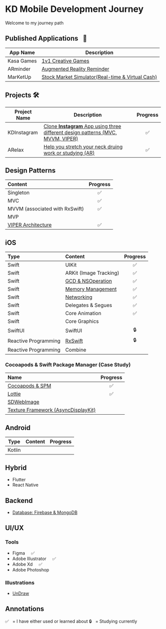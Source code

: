 # KD Mobile Development Journey
Welcome to my journey path

## Published Applications &nbsp; 🎉
 App Name   | Description                                                  
 ---------- | ------------------------------------------------------------ 
 Kasa Games | [1v1 Creative Games](https://apps.apple.com/app/kasa-games/id1527215483)                                           
 ARminder   | <a href="https://apps.apple.com/tt/app/arminder/id1521786711">Augmented Reality Reminder </a> 
 MarKetUp   | <a href="https://github.com/dks333/MarKetUp">Stock Market Simulator(Real-time & Virtual Cash)</a> 

## Projects 🛠
Project Name | Description | Progress
-------- | ---------- | :------------:
KDInstagram | <a href="https://github.com/dks333/KDInstagram">Clone **Instagram** App using three different design patterns (MVC, MVVM, VIPER)</a> | ✅ 
ARelax | <a href="https://github.com/dks333/ARelax">Help you stretch your neck druing work or studying (AR)</a> |  ✅ 

## Design Patterns
Content | Progress
:------ | :-------:
Singleton | ✅ 
MVC | ✅ 
MVVM (associated with RxSwift) | ✅ 
MVP | 
[VIPER Architecture](Design&#32;Patterns/VIPER.md) | ✅ 

## iOS

Type | Content | Progress
:--- | :------ | :-------:
Swift | UIKit | ✅ 
Swift | ARKit (Image Tracking) | ✅ 
Swift | [GCD & NSOperation](Swifty&#32;Notes/GCD&#32;&&#32;NSOperation.md) | ✅ 
Swift | <a href="https://github.com/dks333/Study-Notes/blob/master/Swifty%20Notes/Automatic%20Reference%20Counting%20(ARC).md">Memory Management</a> | ✅ 
Swift | [Networking](Swifty&#32;Notes/Network.md) | ✅ 
Swift | Delegates & Segues | ✅ 
Swift | Core Animation | ✅ 
Swift | Core Graphics | 
SwiftUI | SwiftUI | 🔒 
Reactive Programming | [RxSwift](Swifty&#32;Notes/RxSwift.md) | 🔒 
Reactive Programming | Combine | 

### Cocoapods & Swift Package Manager (Case Study)

| Name                                                         | Progress |
| :----------------------------------------------------------- | :------: |
| [Cocoapods & SPM](Swifty&#32;Notes/Cocoapods&#32;&&#32;Swift&#32;Package&#32;Manager.md) |    ✅     |
| <a href="http://airbnb.io/lottie/#/README">Lottie</a>        |    ✅     |
| <a href="https://github.com/SDWebImage/SDWebImage">SDWebImage</a> |          |
| <a href="https://github.com/texturegroup/texture/">Texture Framework (AsyncDisplayKit)</a> |          |



## Android

|  Type  | Content | Progress |
| :----: | :-----: | :------: |
| Kotlin |         |          |

## Hybrid 
- Flutter
- React Native

##  Backend

- [Database: Firebase & MongoDB](/Backend/Database.md)

## UI/UX

### Tools

- Figma  &nbsp; &nbsp;  ✅
- Adobe Illustrator  &nbsp; &nbsp;  ✅
- Adobe Xd  &nbsp; &nbsp;  ✅
- Adobe Photoshop
### Illustrations
- [UnDraw](https://undraw.co/illustrations)


## Annotations
✅  &nbsp; = I have either used or learned about
🔒  &nbsp; = Studying currently
